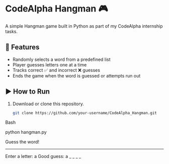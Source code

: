 # CodeAlpha Hangman 🎮

A simple Hangman game built in Python as part of my CodeAlpha internship tasks.

## 📌 Features
- Randomly selects a word from a predefined list
- Player guesses letters one at a time
- Tracks correct ✅ and incorrect ❌ guesses
- Ends the game when the word is guessed or attempts run out

## ▶️ How to Run
1. Download or clone this repository.  
   ```bash
   git clone https://github.com/your-username/CodeAlpha_Hangman.git
Bash 

python hangman.py

 Guess the word!
_ _ _ _ _ 
Enter a letter: a
Good guess: a _ _ _ _
